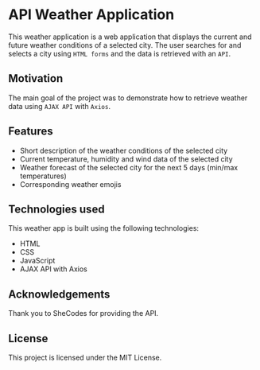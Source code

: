 # API Weather Application
This weather application is a web application that displays the current and future weather conditions of a selected city. The user searches for and selects a city using `HTML forms` and the data is retrieved with an `API`.

## Motivation
The main goal of the project was to demonstrate how to retrieve weather data using `AJAX API` with `Axios`.

## Features

- Short description of the weather conditions of the selected city
- Current temperature, humidity and wind data of the selected city
- Weather forecast of the selected city for the next 5 days (min/max temperatures)
- Corresponding weather emojis

## Technologies used
This weather app is built using the following technologies:

- HTML
- CSS
- JavaScript
- AJAX API with Axios

## Acknowledgements
Thank you to SheCodes for providing the API.

## License
This project is licensed under the MIT License.
